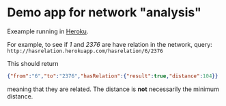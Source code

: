
# Demo app for network "analysis"


Exeample running in [Heroku](http://hasrelation.herokuapp.com).

For example, to see if *1* and *2376* are have relation in the network, query: 
`http://hasrelation.herokuapp.com/hasrelation/6/2376`

This should return
```json
{"from":"6","to":"2376","hasRelation":{"result":true,"distance":104}}
```
meaning that they are related. The distance is **not** necessarily the minimum distance.
